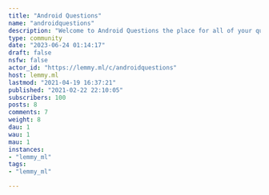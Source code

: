```yaml
---
title: "Android Questions" 
name: "androidquestions"
description: "Welcome to Android Questions the place for all of your questions about Android   Other Android Communitys:(Run by me)[!androidofficial@lemmy.ml](https://lemmy.ml/c/androidofficial),[!androidthemes@lemmy.ml](https://lemmy.ml/c/androidthemes),[!androidquestions@lemmy.ml](https://lemmy.ml/c/androidquestions),[!aosp@lemmy.ml](https://lemmy.ml/c/aosp),(Not run by me)[!android@lemmy.ml](https://lemmy.ml/c/android),[!androiddev@lemmy.ml](https://lemmy.ml/c/androiddev),[!android_homescreens@lemmy.ml](https://lemmy.ml/c/android_homescreens),[!privacyonandroid@lemmy.ml](https://lemmy.ml/c/privacyonandroid),Community Rules:1. Be descriptive. Tell us what device you have, what carrier you're on, what you've tried, etc. If you think it's relevant to your problem, TELL US!2. Be patient. You're getting free help from Internet strangers. You might have to wait a few hours for an answer.3. Be helpful. If someone asks you for more information, tell us what you can. If someone asks you for a screenshot, please provide one!4. Be nice. Treat others with respect, even if you don't agree with their advice. Accordingly, you should expect others to be nice to you as well. Report anyone who gives an intentionally rude answer.5. No piracy. Do NOT ask others to share a paid app or how to acquire a paid app. If  your interested in piracy please check out Lemmys Piracy Community: [!piracy@lemmy.ml](https://lemmy.ml/c/piracy) 6. No affiliate / marketing links7. No URL ShortenersDo not use a link shortener. This hides the true location of the page people are going to and is commonly used to send people to malicious places."
type: community
date: "2023-06-24 01:14:17"
draft: false
nsfw: false
actor_id: "https://lemmy.ml/c/androidquestions"
host: lemmy.ml
lastmod: "2021-04-19 16:37:21"
published: "2021-02-22 22:10:05"
subscribers: 100
posts: 8
comments: 7
weight: 8
dau: 1
wau: 1
mau: 1
instances:
- "lemmy_ml"
tags: 
- "lemmy_ml"

---
```

